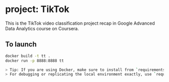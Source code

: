 # project:  TikTok

This is the TikTok video classification project recap in Google Advanced Data Analytics course on Coursera.

## To launch

```bash
docker build -t tt .
docker run -p 8888:8888 tt

> Tip: If you are using Docker, make sure to install from `requirements.txt` only.  
> For debugging or replicating the local environment exactly, use `requirements-freeze.txt`.
